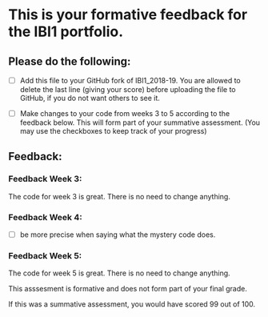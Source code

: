 # This is your formative feedback for the IBI1 portfolio.


## Please do the following:

- [ ] Add this file to your GitHub fork of IBI1_2018-19. You are allowed to delete the last line (giving your score) before uploading the file to GitHub, if you do not want others to see it. 
- [ ] Make changes to your code from weeks 3 to 5 according to the feedback below. This will form part of your summative assessment. (You may use the checkboxes to keep track of your progress) 


## Feedback:


### Feedback Week 3:

The code for week 3 is great. There is no need to change anything.

### Feedback Week 4:

- [ ] be more precise when saying what the mystery code does.

### Feedback Week 5:

The code for week 5 is great. There is no need to change anything. 



This asssesment is formative and does not form part of your final grade. 

If this was a summative assessment, you would have scored 99 out of 100.










